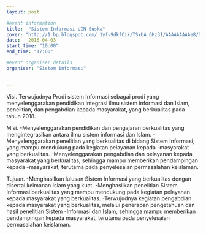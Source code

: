 ```yaml
---
layout: post

#event information
title:  "Sistem Informasi UIN Suska"
cover: "http://1.bp.blogspot.com/_1yfv9dkfCik/TSxUA_6Hz3I/AAAAAAAAAe8/DMND0cmjnYs/s1600/LOGOHIMASI.JPG"
date:   2016-04-03
start_time: "10:00"
end_time: "17:00"

#event organiser details
organiser: "Sistem informasi"


---
```


Visi.
Terwujudnya Prodi  sistem Informasi sebagai prodi yang menyelenggarakan pendidikan integrasi ilmu sistem informasi dan Islam, penelitian, dan pengabdian kepada masyarakat, yang berkualitas pada tahun 2018.

Misi.
-Menyelenggarakan pendidikan dan pengajaran berkualitas yang mengintegrasikan antara ilmu sistem informasi dan Islam.
-Menyelenggarakan penelitian yang berkualitas di bidang Sistem Informasi, yang mampu mendukung pada kegiatan pelayanan kepada -masyarakat yang berkualitas.
-Menyelenggarakan pengabdian dan pelayanan kepada masyarakat yang berkualitas, sehingga mampu memberikan pendampingan kepada -masyarakat, terutama pada penyelesaian permasalahan keislaman.

Tujuan.
-Menghasilkan lulusan Sistem Informasi yang berkualitas dengan disertai keimanan Islam yang kuat.
-Menghasilkan penelitian Sistem Informasi berkualitas yang mampu mendukung pada kegiatan pelayanan  kepada masyarakat yang berkualitas.
-Terwujudnya kegiatan pengabdian kepada masyarakat yang berkualitas, melalui penerapan pengetahuan dan hasil penelitian Sistem -Informasi dan Islam, sehingga mampu memberikan pendampingan kepada masyarakat, terutama pada penyelesaian permasalahan keislaman.
